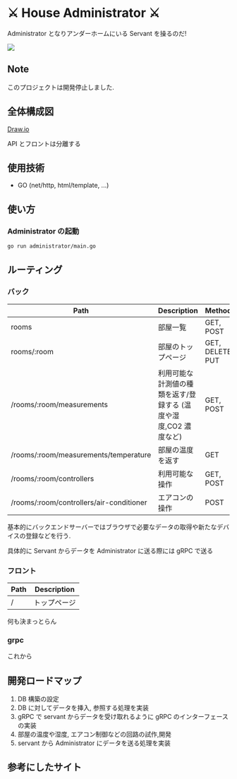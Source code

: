 # ⚔️️ House Administrator ⚔️️

Administrator となりアンダーホームにいる Servant を操るのだ!

![](https://3.bp.blogspot.com/-HXQ1lQN8KtE/XCMQqRua9mI/AAAAAAABZ-w/Rm0nZLpU28MyRLW9__mNf3zkPy9IG2YDgCKgBGAs/s1600/Omake%2BGif%2BAnime%2B-%2BSword%2BArt%2BOnline%2B-%2BAlicization%2B-%2BEpisode%2B12%2B-%2BQuinella%2BPontifex%2BAdministrator.gif)

## Note

このプロジェクトは開発停止しました.

## 全体構成図

[Draw.io](https://drive.google.com/file/d/12RB3hiBf5S1zVZie_11tMnItpChCKPAT/view?usp=sharing)

API とフロントは分離する

## 使用技術

- GO (net/http, html/template, ...)

## 使い方

### Administrator の起動

```bash
go run administrator/main.go
```

## ルーティング

### バック

| Path                                     | Description                                                     | Methods          |
| ---------------------------------------- | --------------------------------------------------------------- | ---------------- |
| rooms                                    | 部屋一覧                                                        | GET, POST        |
| rooms/:room                              | 部屋のトップページ                                              | GET, DELETE, PUT |
| /rooms/:room/measurements                | 利用可能な計測値の種類を返す/登録する (温度や湿度,CO2 濃度など) | GET, POST        |
| /rooms/:room/measurements/temperature    | 部屋の温度を返す                                                | GET              |
| /rooms/:room/controllers                 | 利用可能な操作                                                  | GET, POST        |
| /rooms/:room/controllers/air-conditioner | エアコンの操作                                                  | POST             |

基本的にバックエンドサーバーではブラウザで必要なデータの取得や新たなデバイスの登録などを行う.

具体的に Servant からデータを Administrator に送る際には gRPC で送る

### フロント

| Path | Description  |
| ---- | ------------ |
| /    | トップページ |

何も決まっとらん

### grpc

これから

## 開発ロードマップ

1. DB 構築の設定
2. DB に対してデータを挿入, 参照する処理を実装
3. gRPC で servant からデータを受け取れるように gRPC のインターフェースの実装
4. 部屋の温度や湿度, エアコン制御などの回路の試作,開発
5. servant から Administrator にデータを送る処理を実装

## 参考にしたサイト
